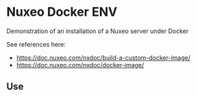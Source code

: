 # Nuxeo Docker ENV

Demonstration of an installation of a Nuxeo server under Docker

See references here:

- https://doc.nuxeo.com/nxdoc/build-a-custom-docker-image/
- https://doc.nuxeo.com/nxdoc/docker-image/
## Use
